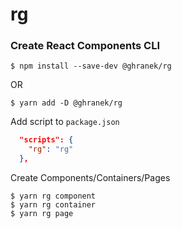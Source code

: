 # rg

### Create React Components CLI

```shell
$ npm install --save-dev @ghranek/rg
```

OR

```shell
$ yarn add -D @ghranek/rg
```

Add script to `package.json`

```json
  "scripts": {
    "rg": "rg"
  },
```

Create Components/Containers/Pages

```shell
$ yarn rg component
$ yarn rg container
$ yarn rg page
```
